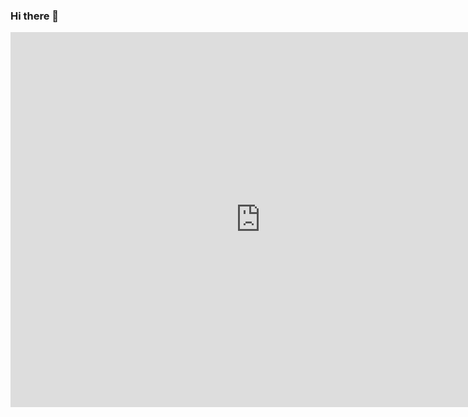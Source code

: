### Hi there 👋

<!--
**ma-an-jong/ma-an-jong** is a ✨ _special_ ✨ repository because its `README.md` (this file) appears on your GitHub profile.

Here are some ideas to get you started:

- 🔭 I’m currently working on ...
- 🌱 I’m currently learning ...
- 👯 I’m looking to collaborate on ...
- 🤔 I’m looking for help with ...
- 💬 Ask me about ...
- 📫 How to reach me: ...
- 😄 Pronouns: ...
- ⚡ Fun fact: ...


<img src="https://api.accredible.com/v1/frontend/credential_website_embed_image/badge/45247633?style=flat-square&logo=HTML5&logoColor=white"/></a>
<img src="https://api.accredible.com/v1/frontend/credential_website_embed_image/certificate/45247633?style=flat-square&logo=HTML5&logoColor=white"/></a>
-->

<iframe
  src="https://www.credential.net/embed/3c4c8ecb-8ae2-4c49-a167-183ff623f9ea"
  width="800"
  height="600"
  frameborder="0"
  allowfullscreen>
</iframe>
